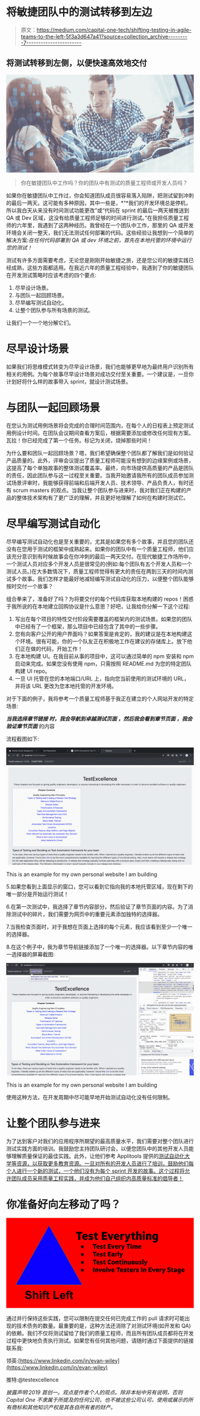 # 将敏捷团队中的测试转移到左边

> 原文：<https://medium.com/capital-one-tech/shifting-testing-in-agile-teams-to-the-left-5f3a3d647a41?source=collection_archive---------7----------------------->

## 将测试转移到左侧，以便快速高效地交付

![](img/0913f52d0ae9d3790973a09716d56522.png)

> 你在敏捷团队中工作吗？你的团队中有测试的质量工程师或开发人员吗？

如果你在敏捷团队中工作过，你会知道团队成员很容易落入陷阱，把测试留到冲刺的最后一两天。这可能有多种原因，其中一些是，*“*我们的开发环境总是停机，所以我白天从来没有时间测试功能更改”或“代码在 sprint 的最后一两天被推送到 QA 或 Dev 区域，这没有给质量工程师足够的时间进行测试。”在我担任质量工程师的六年里，我遇到了这两种经历。我曾经在一个团队中工作，那里的 QA 或开发环境会关闭一整天，我们无法测试任何部署的代码。这些经验让我想到一个简单的解决方案:*在任何代码部署到 QA 或 dev 环境之前，首先在本地托管的环境中运行您的测试！*

测试有许多方面需要考虑，无论您是刚刚开始敏捷之旅，还是您公司的敏捷实践已经成熟，这些方面都适用。在我近六年的质量工程经验中，我遇到了你的敏捷团队在开发测试策略时应该考虑的四个要点:

1.  尽早设计场景。
2.  与团队一起回顾场景。
3.  尽早编写测试自动化。
4.  让整个团队参与所有场景的测试。

让我们一个一个地分解它们。

# 尽早设计场景

如果我们将思维模式转变为尽早设计场景，我们也能够更早地为最终用户识别所有相关的用例。为每个故事尽早设计场景对成功交付至关重要。一个建议是，一旦你计划好将什么样的故事带入 sprint，就设计测试场景。

# 与团队一起回顾场景

在您认为测试用例场景将会完成的合理时间范围内，在每个人的日程表上预定测试用例设计时间。在团队会议期间查看方案后，根据需要添加或修改任何现有方案。瓦拉！你已经完成了第一个任务。标记为关闭，烧掉那些时间！

为什么要和团队一起回顾场景？嗯，我们希望确保整个团队都了解我们是如何验证产品质量的。此外，评审会议提出了质量工程师可能没有想到的边缘案例或场景，这提高了每个单独故事的整体测试覆盖率。最终，向市场提供高质量的产品是团队的责任，因此团队参与这一过程至关重要。当我开始邀请我所有的团队成员参加测试场景评审时，我能够获得前端和后端开发人员、技术领导、产品负责人，有时还有 scrum masters 的观点。当我让整个团队参与进来时，我对我们正在构建的产品的整体技术架构有了更广泛的理解，并且更好地理解了如何在构建时测试它。

# 尽早编写测试自动化

尽早编写测试自动化也是至关重要的，尤其是如果您有多个故事，并且您的团队还没有在您用于测试的框架中成熟起来。如果你的团队中有一个质量工程师，他们应该充分意识到有时候故事会在你冲刺的最后一两天交付。在现代敏捷工作场所中，一个测试人员对应多个开发人员是很常见的(例如:每个团队有五个开发人员和一个测试人员。)在大多数情况下，质量工程师觉得有更大的责任在两到三天的时间内测试多个故事。我们怎样才能最好地减轻编写测试自动化的压力，以便整个团队能够按时交付一个故事？

组合拳来了，准备好了吗？为将要交付的每个代码库获取本地构建的 repos！困惑于我所说的在本地建立回购协议是什么意思？好吧，让我给你分解一下这个过程:

1.  写出在每个项目的特性交付阶段需要覆盖的框架内的测试场景。如果您的团队中已经有了一个框架，那么项目中已经包含了其中的一些步骤。
2.  您有向客户公开的用户界面吗？如果答案是肯定的，我的建议是在本地构建这个环境。很有可能，你的一个队友正在积极地工作在建议的存储库上。放下他们正在做的代码，开始工作！
3.  在本地构建 UI。在我目前从事的项目中，这可以通过简单的 npm 安装和 npm 启动来完成。如果您没有使用 npm，只需按照 README.md 为您的特定团队构建 UI repo。
4.  一旦 UI 托管在您的本地端口/URL 上，指向您当前使用的测试环境的 URL，并将该 URL 更改为您本地托管的开发环境。

对于下面的例子，我将参考一个质量工程师基于我正在建立的个人网站开发的特定场景:

***当我选择章节链接
时，我会导航到卓越测试页面
，然后我会看到章节页面
，我会验证章节页面*** 的内容

流程截图如下:

![](img/09362ea0e2a6418b375e69d3f387e3e3.png)

This is an example for my own personal website I am building

5.如果您看到上面显示的窗口，您可以看到它指向我的本地托管区域，现在剩下的唯一部分是开始运行测试！

6.在第一次测试中，我选择了章节内容部分，然后验证了章节页面的内容。为了消除测试中的碎片，我们需要为网页中的重要元素添加独特的选择器。

7.当我检查页面时，对于我想在页面上选择的每个元素，我应该看到至少一个唯一的选择器。

8.在这个例子中，我为章节导航链接添加了一个唯一的选择器。以下章节内容的唯一选择器的屏幕截图:

![](img/a02ff3557431ceb229b853a64cacf309.png)

This is an example for my own personal website I am building

使用这种方法，在开发周期中尽可能早地开始测试自动化没有任何限制。

# 让整个团队参与进来

为了达到客户对我们的应用程序所期望的最高质量水平，我们需要对整个团队进行测试实践方面的培训。我鼓励您主持团队研讨会，以便您团队中的其他开发人员能够理解质量保证的最佳实践。此外，让他们参考 Applitools 提供的[测试自动化大学等资源，以获取更多教育资源。一旦对所有的开发人员进行了培训，鼓励他们每个人进行一个新的测试，一个他们没有为每个 sprint 开发的故事。这个过程将允许团队成员采用质量工程实践，并成为他们自己组织内高质量标准的倡导者！](https://testautomationu.applitools.com/)

# 你准备好向左移动了吗？

![](img/32eda6d4259e57cde5c44a572886ba00.png)

通过并行保持这些实践，您可以限制在提交任何已完成工作的 pull 请求时可能出现的技术债务的数量。最重要的是，这种方法还消除了对测试环境(如开发和 QA)的依赖。我们不仅将测试留给了我们的质量工程师，而且所有团队成员都将在开发过程中更快地负责执行测试。如果您有任何其他问题，请随时通过下面提供的链接联系我:

领英:[https://www.linkedin.com/in/evan-wiley](https://www.linkedin.com/in/evan-wiley)

推特:@testexcellence

*披露声明:2019 首创一。观点是作者个人的观点。除非本帖中另有说明，否则 Capital One 不隶属于所提及的任何公司，也不被这些公司认可。使用或展示的所有商标和其他知识产权是其各自所有者的财产。*